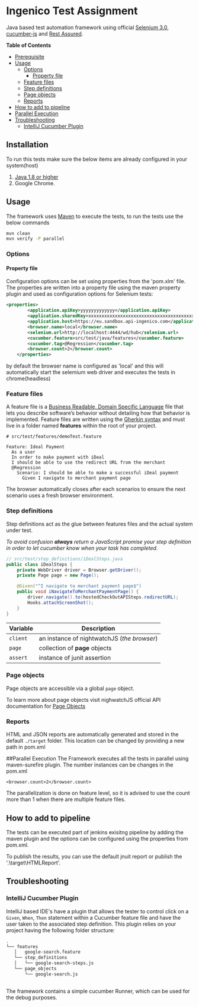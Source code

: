 # Ingenico Test Assignment

Java based test automation framework using official [Selenium 3.0](https://www.seleniumhq.org/), [cucumber-js](https://github.com/cucumber/cucumber-js "view cucumber js documentation") and [Rest Assured](https://github.com/rest-assured/rest-assured/wiki/Usage).

**Table of Contents**

* [Prerequisite](#prerequisite)
* [Usage](#usage)
  * [Options](#options)
    * [Property file](#property-file)
  * [Feature files](#feature-files)
  * [Step definitions](#step-definitions)
  * [Page objects](#page-objects)
  * [Reports](#reports)
* [How to add to pipeline](#How-to-add-to-pipeline)
* [Parallel Execution](#parallel-execution)
* [Troubleshooting](#troubleshooting)
  * [IntelliJ Cucumber Plugin](#intellij-cucumber-plugin)

## Installation

To run this tests make sure the below items are already configured in your system(host)
1. [Java 1.8 or higher](https://www.java.com/en/download/help/version_manual.xml) 
2. Google Chrome.


## Usage

The framework uses [Maven](https://maven.apache.org/guides/) to execute the tests, to run the tests use the below commands
```bash
mvn clean
mvn verify -P parallel
```

### Options

#### Property file

Configuration options can be set using properties from the 'pom.xlm' file. The properties are written into a property file using the maven property plugin and used as configuration options for Selenium tests:

```xml
<properties>
        <application.apiKey>yyyyyyyyyyyyy</application.apiKey>
        <application.sharedKey>xxxxxxxxxxxxxxxxxxxxxxxxxxxxxxxxxxxxxxxx</application.sharedKey>
        <application.host>https://eu.sandbox.api-ingenico.com</application.host>
        <browser.name>local</browser.name>
        <selenium.url>http://localhost:4444/wd/hub</selenium.url>
        <cucumber.feature>src/test/java/features</cucumber.feature>
        <cucumber.tag>@Regression</cucumber.tag>
        <browser.count>2</browser.count>
    </properties>
```
by default the browser name is configured as 'local' and this will automatically start the selemium web driver and executes the tests in chrome(headless)

### Feature files

A feature file is a [Business Readable, Domain Specific Language](http://martinfowler.com/bliki/BusinessReadableDSL.html) file that lets you describe software’s behavior without detailing how that behavior is implemented. Feature files are written using the [Gherkin syntax](https://github.com/cucumber/cucumber/wiki/Gherkin) and must live in a folder named **features** within the root of your project.

```gherkin
# src/test/features/demoTest.feature

Feature: Ideal Payment
  As a user
  In order to make payment with iDeal
  I should be able to use the redirect URL from the merchant
  @Regression
    Scenario: I should be able to make a successful iDeal payment
      Given I navigate to merchant payment page
```

The browser automatically closes after each scenarios to ensure the next scenario uses a fresh browser environment.

### Step definitions

Step definitions act as the glue between features files and the actual system under test.

_To avoid confusion **always** return a JavaScript promise your step definition in order to let cucumber know when your task has completed._

```java
// src/test/step_definitions/iDealSteps.java
public class iDealSteps {
    private WebDriver driver = Browser.getDriver();
    private Page page = new Page();

    @Given("^I navigate to merchant payment page$")
    public void iNavigateToMerchantPaymentPage() {
        driver.navigate().to(hostedCheckOutAPISteps.redirectURL);
        Hooks.attachScreenShot();
    }
}
```

| Variable    | Description |
| ----------- | ------------------------------------------------------------------------------------------------------------------------------------------------------------------------------
| `client`    | an instance of nightwatchJS (_the browser_)
| `page`      | collection of **page** objects 
| `assert`    | instance of junit assertion

### Page objects

Page objects are accessible via a global ```page``` object.

To learn more about page objects visit nighwatchJS official API documentation for [Page Objects](https://www.seleniumhq.org/docs/06_test_design_considerations.jsp#page-object-design-pattern)

### Reports

HTML and JSON reports are automatically generated and stored in the default `./target` folder. This location can be changed by providing a new path in pom.xml

##Parallel Execution
The Framework executes all the tests in parallel using maven-surefire plugin. The number instances can be changes in the pom.xml

```
<browser.count>2</browser.count>
```  
The parallelization is done on feature level, so it is advised to use the count more than 1 when there are multiple feature files.

## How to add to pipeline
The tests can be executed part of jenkins exisitng pipeline by adding the maven plugin and the options can be configured using the properties from pom.xml.

To publish the results, you can use the default jnuit report or publish the '.\target\HTMLReport'.
 
## Troubleshooting

### IntelliJ Cucumber Plugin

IntelliJ based IDE's have a plugin that allows the tester to control click on a `Given`, `When`, `Then` statement within a Cucumber feature file and have the user taken to the associated step definition. This plugin relies on your project having the following folder structure:

```bash
.
└── features
   │   google-search.feature
   └── step_definitions
   │   └── google-search-steps.js
   └── page_objects
       └── google-search.js
   
```
The framework contains a simple cucumber Runner, which can be used for the debug purposes.
